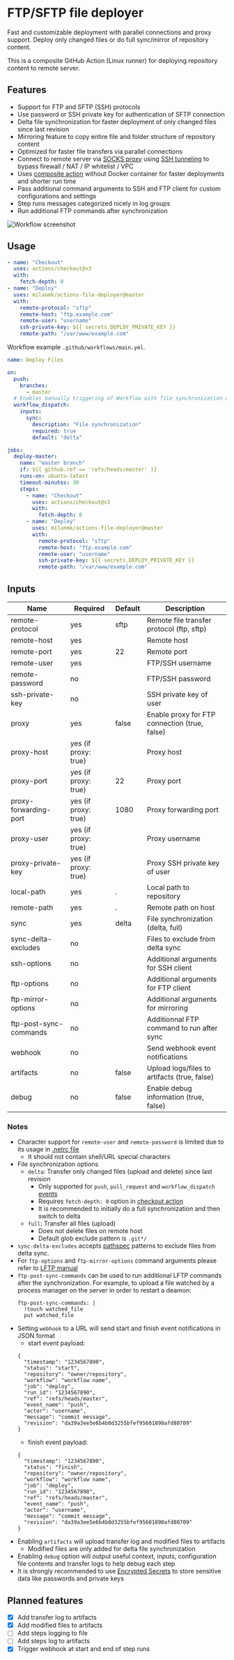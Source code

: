 # FTP/SFTP file deployer

Fast and customizable deployment with parallel connections and proxy support. Deploy only changed files or do full sync/mirror of repository content.

This is a composite GitHub Action (Linux runner) for deploying repository content to remote server.

## Features

- Support for FTP and SFTP (SSH) protocols
- Use password or SSH private key for authentication of SFTP connection
- Delta file synchronization for faster deployment of only changed files since last revision
- Mirroring feature to copy entire file and folder structure of repository content
- Optimized for faster file transfers via parallel connections
- Connect to remote server via [SOCKS proxy](https://en.wikipedia.org/wiki/SOCKS) using [SSH tunneling](https://www.ssh.com/academy/ssh/tunneling) to bypass firewall / NAT / IP whitelist / VPC
- Uses [composite action](https://docs.github.com/en/actions/creating-actions/about-actions#types-of-actions) without Docker container for faster deployments and shorter run time
- Pass additional command arguments to SSH and FTP client for custom configurations and settings
- Step runs messages categorized nicely in log groups
- Run additional FTP commands after synchronization

![Workflow screenshot](./screenshot.png)

## Usage

```yml
- name: "Checkout"
  uses: actions/checkout@v3
  with:
    fetch-depth: 0
- name: "Deploy"
  uses: milanmk/actions-file-deployer@master
  with:
    remote-protocol: "sftp"
    remote-host: "ftp.example.com"
    remote-user: "username"
    ssh-private-key: ${{ secrets.DEPLOY_PRIVATE_KEY }}
    remote-path: "/var/www/example.com"
```

Workflow example `.github/workflows/main.yml`.

```yml
name: Deploy Files

on:
  push:
    branches:
      - master
  # Enables manually triggering of Workflow with file synchronization option
  workflow_dispatch:
    inputs:
      sync:
        description: "File synchronization"
        required: true
        default: "delta"

jobs:
  deploy-master:
    name: "master branch"
    if: ${{ github.ref == 'refs/heads/master' }}
    runs-on: ubuntu-latest
    timeout-minutes: 30
    steps:
      - name: "Checkout"
        uses: actions/checkout@v3
        with:
          fetch-depth: 0
      - name: "Deploy"
        uses: milanmk/actions-file-deployer@master
        with:
          remote-protocol: "sftp"
          remote-host: "ftp.example.com"
          remote-user: "username"
          ssh-private-key: ${{ secrets.DEPLOY_PRIVATE_KEY }}
          remote-path: "/var/www/example.com"
```

## Inputs

| Name                   | Required             | Default | Description                                   |
|------------------------|----------------------|---------|-----------------------------------------------|
| remote-protocol        | yes                  | sftp    | Remote file transfer protocol (ftp, sftp)     |
| remote-host            | yes                  |         | Remote host                                   |
| remote-port            | yes                  | 22      | Remote port                                   |
| remote-user            | yes                  |         | FTP/SSH username                              |
| remote-password        | no                   |         | FTP/SSH password                              |
| ssh-private-key        | no                   |         | SSH private key of user                       |
| proxy                  | yes                  | false   | Enable proxy for FTP connection (true, false) |
| proxy-host             | yes (if proxy: true) |         | Proxy host                                    |
| proxy-port             | yes (if proxy: true) | 22      | Proxy port                                    |
| proxy-forwarding-port  | yes (if proxy: true) | 1080    | Proxy forwarding port                         |
| proxy-user             | yes (if proxy: true) |         | Proxy username                                |
| proxy-private-key      | yes (if proxy: true) |         | Proxy SSH private key of user                 |
| local-path             | yes                  | .       | Local path to repository                      |
| remote-path            | yes                  | .       | Remote path on host                           |
| sync                   | yes                  | delta   | File synchronization (delta, full)            |
| sync-delta-excludes    | no                   |         | Files to exclude from delta sync              |
| ssh-options            | no                   |         | Additional arguments for SSH client           |
| ftp-options            | no                   |         | Additional arguments for FTP client           |
| ftp-mirror-options     | no                   |         | Additional arguments for mirroring            |
| ftp-post-sync-commands | no                   |         | Additionnal FTP command to run after sync     |
| webhook                | no                   |         | Send webhook event notifications              |
| artifacts              | no                   | false   | Upload logs/files to artifacts (true, false)  |
| debug                  | no                   | false   | Enable debug information (true, false)        |

### Notes

- Character support for `remote-user` and `remote-password` is limited due to its usage in [.netrc file](https://www.gnu.org/software/inetutils/manual/html_node/The-_002enetrc-file.html)
  - It should not contain shell/URL special characters
- File synchronization options
  - `delta`: Transfer only changed files (upload and delete) since last revision
    - Only supported for `push`, `pull_request` and `workflow_dispatch` [events](https://docs.github.com/en/actions/reference/events-that-trigger-workflows)
    - Requires `fetch-depth: 0` option in [checkout action](https://github.com/actions/checkout)
    - It is recommended to initially do a full synchronization and then switch to delta
  - `full`: Transfer all files (upload)
    - Does not delete files on remote host
    - Default glob exclude pattern is `.git*/`
- `sync-delta-excludes` accepts [pathspec](https://git-scm.com/docs/gitglossary#Documentation/gitglossary.txt-aiddefpathspecapathspec) patterns to exclude files from delta sync.
- For `ftp-options` and `ftp-mirror-options` command arguments please refer to [LFTP manual](https://lftp.yar.ru/lftp-man.html)
- `ftp-post-sync-commands` can be used to run additional LFTP commands after the synchronization. For example, to upload a file watched by a process manager on the server in order to restart a deamon:
    ```
    ftp-post-sync-commands: |
      !touch watched_file
      put watched_file
    ```
- Setting `webhook` to a URL will send start and finish event notifications in JSON format
  - start event payload:
  ```
  {
    "timestamp": "1234567890",
    "status": "start",
    "repository": "owner/repository",
    "workflow": "workflow name",
    "job": "deploy",
    "run_id": "1234567890",
    "ref": "refs/heads/master",
    "event_name": "push",
    "actor": "username",
    "message": "commit message",
    "revision": "da39a3ee5e6b4b0d3255bfef95601890afd80709"
  }
  ```
  - finish event payload:
  ```
  {
    "timestamp": "1234567890",
    "status": "finish",
    "repository": "owner/repository",
    "workflow": "workflow name",
    "job": "deploy",
    "run_id": "1234567890",
    "ref": "refs/heads/master",
    "event_name": "push",
    "actor": "username",
    "message": "commit message",
    "revision": "da39a3ee5e6b4b0d3255bfef95601890afd80709"
  }
  ```
- Enabling `artifacts` will upload transfer log and modified files to artifacts
  - Modified files are only added for delta file synchronization
- Enabling `debug` option will output useful context, inputs, configuration file contents and transfer logs to help debug each step
- It is strongly recommended to use [Encrypted Secrets](https://docs.github.com/en/actions/reference/encrypted-secrets) to store sensitive data like passwords and private keys

## Planned features

- [x] Add transfer log to artifacts
- [x] Add modified files to artifacts
- [ ] Add steps logging to file
- [ ] Add steps log to artifacts
- [x] Trigger webhook at start and end of step runs
